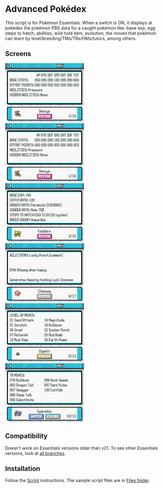 # Advanced Pokédex
This script is for Pokémon Essentials. When a switch is ON, it displays at pokédex the pokémon PBS data for a caught pokémon like: base exp, egg steps to hatch, abilities, wild hold item, evolution, the moves that pokémon can learn by level/breeding/TMs/TRs/HMs/tutors, among others.

## Screens
![](Screens/gif.gif)
![](Screens/screen.png)
![](Screens/screen2.png)
![](Screens/screen3.png)
![](Screens/screen4.png)
![](Screens/screen5.png)

## Compatibility
Doesn't work on Essentials versions older than v21. To see other Essentials versions, look at [all branches](../../branches/all).

## Installation
Follow the [Script](/Script.rb) instructions. The sample script files are in [Files folder](/Files).